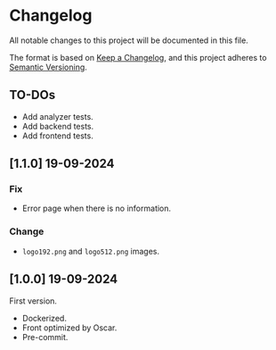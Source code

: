 # Changelog

All notable changes to this project will be documented in this file.

The format is based on [Keep a Changelog](https://keepachangelog.com/en/1.0.0/),
and this project adheres to [Semantic Versioning](https://semver.org/spec/v2.0.0.html).

## TO-DOs

- Add analyzer tests.
- Add backend tests.
- Add frontend tests.

## [1.1.0] 19-09-2024

### Fix

- Error page when there is no information.

### Change

- `logo192.png` and `logo512.png` images.

## [1.0.0] 19-09-2024

First version.

- Dockerized.
- Front optimized by Oscar.
- Pre-commit.
